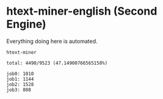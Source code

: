 # htext-miner-english (Second Engine)

Everything doing here is automated.

```
htext-miner

total: 4490/9523 (47.14900766565158%)

job0: 1010
job1: 1144
job2: 1528
job3: 808
```